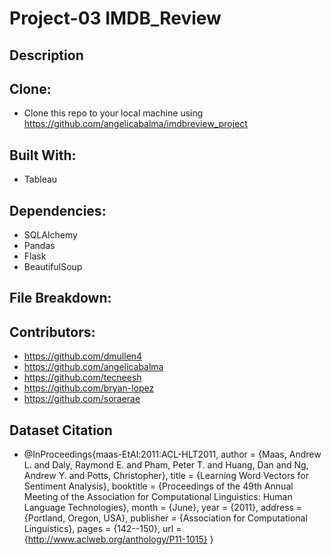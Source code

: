 # Project-03 IMDB_Review
## Description

## Clone:
* Clone this repo to your local machine using https://github.com/angelicabalma/imdbreview_project
## Built With:
* Tableau
## Dependencies:
* SQLAlchemy
* Pandas
* Flask
* BeautifulSoup
## File Breakdown:

## Contributors:
* https://github.com/dmullen4
* https://github.com/angelicabalma
* https://github.com/tecneesh
* https://github.com/bryan-lopez
* https://github.com/soraerae

## Dataset Citation
* @InProceedings{maas-EtAl:2011:ACL-HLT2011,
  author    = {Maas, Andrew L.  and  Daly, Raymond E.  and  Pham, Peter T.  and  Huang, Dan  and  Ng, Andrew Y.  and  Potts, Christopher},
  title     = {Learning Word Vectors for Sentiment Analysis},
  booktitle = {Proceedings of the 49th Annual Meeting of the Association for Computational Linguistics: Human Language Technologies},
  month     = {June},
  year      = {2011},
  address   = {Portland, Oregon, USA},
  publisher = {Association for Computational Linguistics},
  pages     = {142--150},
  url       = {http://www.aclweb.org/anthology/P11-1015}
}


